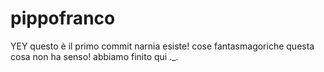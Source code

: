 # pippofranco
YEY questo è il primo commit
narnia esiste!
cose fantasmagoriche
questa cosa non ha senso!
abbiamo finito qui ._.